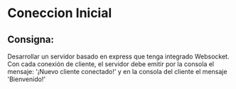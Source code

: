 # Coneccion Inicial

## Consigna:

Desarrollar un servidor basado en express que tenga integrado Websocket. Con cada conexión de cliente, el servidor debe emitir por la consola el mensaje: '¡Nuevo cliente conectado!' y en la consola del cliente el mensaje 'Bienvenido!'

